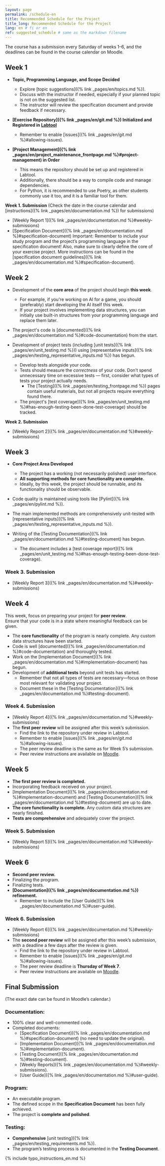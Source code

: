 ```yaml
---
layout: page
permalink: /schedule-en
title: Recommended Schedule for the Project  
title_long: Recommended Schedule for the Project
lang: en # fi or en
ref: suggested_schedule # same as the markdown filename
---
```

The course has a submission every Saturday of weeks 1–6, and the deadlines can be found in the course calendar on Moodle.
## Week 1
- **Topic, Programming Language, and Scope Decided**  
  - Explore [topic suggestions]({% link _pages/en/topics.md %}).  
  - Discuss with the instructor if needed, especially if your planned topic is not on the suggested list.  
  - The instructor will review the specification document and provide feedback if necessary.  

- **[Exercise Repository]({% link _pages/en/git.md %}) Initialized and Registered in [Labtool](https://study.cs.helsinki.fi/labtool/)**  
  - Remember to enable [issues]({% link _pages/en/git.md %}#allowing-issues).  

- **[Project Management]({% link _pages/en/project_maintenance_frontpage.md %}#project-management) in Order**  
  - This means the repository should be set up and registered in Labtool.  
  - Additionally, there should be a way to compile code and manage dependencies.  
  - For Python, it is recommended to use Poetry, as other students commonly use it too, and it is a familiar tool for them.

**Week 1. Submission** (Check the date in the course calendar and [instructions]({% link _pages/en/documentation.md %}) for submissions)
- [Weekly Report 1]({% link _pages/en/documentation.md %}#weekly-submissions)
- [Specification Document]({% link _pages/en/documentation.md %}#specification-document)
Important: Remember to include your study program and the project’s programming language in the specification document!
Also, make sure to clearly define the core of your exercise project. More instructions can be found in the [specification document guidelines]({% link _pages/en/documentation.md %}#specification-document).

## Week 2
- Development of the **core area** of the project should begin **this week**.  
  - For example, if you're working on AI for a game, you should (preferably) start developing the AI itself this week.  
  - If your project involves implementing data structures, you can initially use built-in structures from your programming language and replace them later.  

- The project's code is [documented]({% link _pages/en/documentation.md %}#code-documentation) from the start.  

- Development of project tests (including [unit tests]({% link _pages/en/unit_testing.md %})) using [representative inputs]({% link _pages/en/testing_representative_inputs.md %}) has begun.  
  - Develop tests alongside your code.  
  - Tests should measure the *correctness* of your code. Don’t spend unnecessary time on excessive tests — first, consider what types of tests your project actually needs.  
    - The [Testing]({% link _pages/en/testing_frontpage.md %}) pages contain useful materials, but not all projects require everything found there.  
  - The project's [test coverage]({% link _pages/en/unit_testing.md %}#has-enough-testing-been-done-test-coverage) should be tracked.  

**Week 2. Submission**  
- [Weekly Report 2]({% link _pages/en/documentation.md %}#weekly-submissions)  

## Week 3
- **Core Project Area Developed**  
  - The project has a working (not necessarily polished) user interface.  
  - **All supporting methods for core functionality are complete.**  
  - Ideally, by this week, the project should be runnable, and its functionality should be observable.  

- Code quality is maintained using tools like [Pylint]({% link _pages/en/pylint.md %}).  

- The main implemented methods are comprehensively unit-tested with [representative inputs]({% link _pages/en/testing_representative_inputs.md %}).  

- Writing of the [Testing Documentation]({% link _pages/en/documentation.md %}#testing-document) has begun.  
  - The document includes a [test coverage report]({% link _pages/en/unit_testing.md %}#has-enough-testing-been-done-test-coverage).  

### **Week 3. Submission**  
- [Weekly Report 3]({% link _pages/en/documentation.md %}#weekly-submissions)

## Week 4
This week, focus on preparing your project for **peer review**.  
Ensure that your code is in a state where meaningful feedback can be given.  

- The **core functionality** of the program is nearly complete. Any custom data structures have been started.  
- Code is well [documented]({% link _pages/en/documentation.md %}#code-documentation) and thoroughly tested.  
- Work on the [Implementation Document]({% link _pages/en/documentation.md %}#implementation-document) has begun.  
- Development of **additional tests** beyond unit tests has started.  
  - Remember that not all types of tests are necessary—focus on those most relevant for validating your project.  
  - Document these in the [Testing Documentation]({% link _pages/en/documentation.md %}#testing-document).  

### **Week 4. Submission**  
- [Weekly Report 4]({% link _pages/en/documentation.md %}#weekly-submissions)  
- The **first peer review** will be assigned after this week’s submission.  
  - Find the link to the repository under review in Labtool.  
  - Remember to enable [issues]({% link _pages/en/git.md %}#allowing-issues).  
  - The peer review deadline is the same as for Week 5’s submission.  
  - Peer review instructions are available on [Moodle]({{site.moodle}}).
 
## Week 5
- **The first peer review is completed.**  
- Incorporating feedback received on your project.  
- [Implementation Document]({% link _pages/en/documentation.md %}#implementation-document) and [Testing Documentation]({% link _pages/en/documentation.md %}#testing-document) are up to date.  
- **The core functionality is complete.** Any custom data structures are nearly finished.  
- **Tests are comprehensive** and adequately cover the project.  

### **Week 5. Submission**  
- [Weekly Report 5]({% link _pages/en/documentation.md %}#weekly-submissions)

## Week 6
- **Second peer review.**  
- Finalizing the program.  
- Finalizing tests.  
- **[Documentation]({% link _pages/en/documentation.md %}) refinement.**  
  - Remember to include the [User Guide]({% link _pages/en/documentation.md %}#user-guide).  

### **Week 6. Submission**  
- [Weekly Report 6]({% link _pages/en/documentation.md %}#weekly-submissions)  
- The **second peer review** will be assigned after this week’s submission, with a deadline a few days after the review is given.  
  - Find the link to the repository under review in Labtool.  
  - Remember to enable [issues]({% link _pages/en/git.md %}#allowing-issues).  
  - The peer review deadline is **Thursday of Week 7**.  
  - Peer review instructions are available on [Moodle]({{site.moodle}}).

## Final Submission

(The exact date can be found in Moodle’s calendar.)  

### **Documentation:**  
- 100% clear and well-commented code.  
- Completed documents:  
  - [Specification Document]({% link _pages/en/documentation.md %}#specification-document) (no need to update the original).  
  - [Implementation Document]({% link _pages/en/documentation.md %}#implementation-document).  
  - [Testing Document]({% link _pages/en/documentation.md %}#testing-document).  
  - [Weekly Reports]({% link _pages/en/documentation.md %}#weekly-submissions).  
  - [User Guide]({% link _pages/en/documentation.md %}#user-guide).  

### **Program:**  
- An executable program.  
- The defined scope in the **Specification Document** has been fully achieved.  
- The project is **complete and polished**.  

### **Testing:**  
- **Comprehensive** [unit testing]({% link _pages/en/testing_requirements.md %}).  
- The program’s testing process is documented in the **Testing Document**.


{% include typo_instructions_en.md %}
